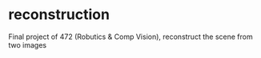 # reconstruction
Final project of 472 (Robutics &amp; Comp Vision), reconstruct the scene from two images
